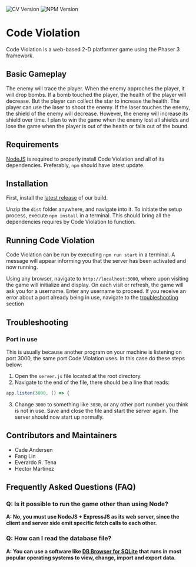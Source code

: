 ![CV Version](https://img.shields.io/badge/version-0.6.0%20alpha-lime)
![NPM Version](https://img.shields.io/npm/v/npm)


# Code Violation
Code Violation is a web-based 2-D platformer game using the Phaser 3 framework.

## Basic Gameplay
The enemy will trace the player. When the enemy approches the player, it will drop bombs. If a bomb touched the player, the health of the player will decrease. But the player can collect the star to increase the health. The player can use the laser to shoot the enemy. If the laser touches the enemy, the shield of the enemy will decrease. However, the enemy will increase its shield over time. I plan to win the game when the enemy lost all shields and lose the game when the player is out of the health or falls out of the bound.

## Requirements
[NodeJS](https://nodejs.org) is required to properly install Code Violation and all of its dependencies. Preferably, `npm` should have  latest update.

## Installation
First, install the [latest release](https://github.com/hectorm22/code_violation/releases/latest) of our build.

Unzip the `dist` folder anywhere, and navigate into it. To initiate the setup process,
execute `npm install` in a terminal. This should bring all the dependencies requires
by Code Violation to function.

## Running Code Violation
Code Violation can be run by executing `npm run start` in a terminal. A message will appear
informing you that the server has been activated and now running.

Using any browser, navigate to `http://localhost:3000`, where upon visiting the game will initialize and display. On each visit or refresh, the game will ask you for a username. Enter any username to proceed. If you receive an error about a port already being in use, navigate to the [troubleshooting](#troubleshooting) section

## Troubleshooting
### Port in use
This is usually because another program on your machine is listening on port 3000, the same port Code Violation uses. In this case do these steps below:
1. Open the `server.js` file located at the root directory.
2. Navigate to the end of the file, there should be a line that reads: 
```js 
app.listen(3000, () => {
```
3. Change `3000` to something like `3030`, or any other port number you think is not in use. Save and close the file and start the server again. The server should now start up normally.

## Contributors and Maintainers
- Cade Andersen
- Fang Lin
- Everardo R. Tena
- Hector Martinez

## Frequently Asked Questions (FAQ)
### Q: Is it possible to run the game other than using Node?
**A: No, you must use NodeJS + ExpressJS as its web server, since the client and server side emit specific fetch calls to each other.**

### Q: How can I read the database file?
**A: You can use a software like [DB Browser for SQLite](https://sqlitebrowser.org/) that runs in most popular operating systems to view, change, import and export data.**
